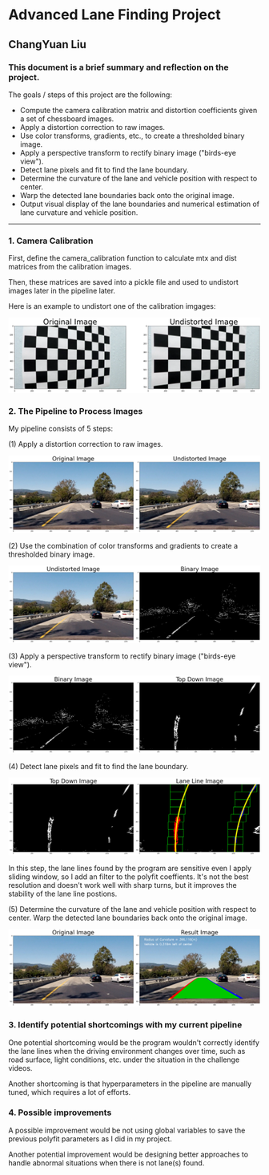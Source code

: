 # **Advanced Lane Finding Project** 

## ChangYuan Liu

### This document is a brief summary and reflection on the project.

The goals / steps of this project are the following:

* Compute the camera calibration matrix and distortion coefficients given a set of chessboard images.
* Apply a distortion correction to raw images.
* Use color transforms, gradients, etc., to create a thresholded binary image.
* Apply a perspective transform to rectify binary image ("birds-eye view").
* Detect lane pixels and fit to find the lane boundary.
* Determine the curvature of the lane and vehicle position with respect to center.
* Warp the detected lane boundaries back onto the original image.
* Output visual display of the lane boundaries and numerical estimation of lane curvature and vehicle position.

[//]: # (Image References)
[image0]: ./output_images/undist_cal.png
[image1]: ./output_images/1_undist.png
[image2]: ./output_images/2_threshold.png
[image3]: ./output_images/3_perspective_transform.png
[image4]: ./output_images/4_find_lanes.png
[image5]: ./output_images/5_plot_lanes.png

---


### 1. Camera Calibration

First, define the camera_calibration function to calculate mtx and dist matrices from the calibration images.

Then, these matrices are saved into a pickle file and used to undistort images later in the pipeline later.

Here is an example to undistort one of the calibration imgages:

![alt text][image0]



### 2. The Pipeline to Process Images

My pipeline consists of 5 steps: 

(1) Apply a distortion correction to raw images.

![alt text][image1]

(2) Use the combination of color transforms and gradients to create a thresholded binary image.

![alt text][image2]

(3) Apply a perspective transform to rectify binary image ("birds-eye view").

![alt text][image3]

(4) Detect lane pixels and fit to find the lane boundary.

![alt text][image4]

In this step, the lane lines found by the program are sensitive even I apply sliding window, so I add an filter to the polyfit coeffients. It's not the best resolution and doesn't work well with sharp turns, but it improves the stability of the lane line postions.

(5) Determine the curvature of the lane and vehicle position with respect to center. Warp the detected lane boundaries back onto the original image.

![alt text][image5]



### 3. Identify potential shortcomings with my current pipeline

One potential shortcoming would be the program wouldn't correctly identify the lane lines when the driving environment changes over time, such as road surface, light conditions, etc. under the situation in the challenge videos.

Another shortcoming is that hyperparameters in the pipeline are manually tuned, which requires a lot of efforts.


### 4. Possible improvements

A possible improvement would be not using global variables to save the previous polyfit parameters as I did in my project.

Another potential improvement would be designing better approaches to handle abnormal situations when there is not lane(s) found.
